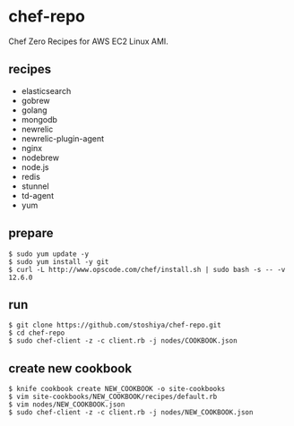 # chef-repo

Chef Zero Recipes for AWS EC2 Linux AMI.


## recipes

 - elasticsearch
 - gobrew
 - golang
 - mongodb
 - newrelic
 - newrelic-plugin-agent
 - nginx
 - nodebrew
 - node.js
 - redis
 - stunnel
 - td-agent
 - yum


## prepare

    $ sudo yum update -y
    $ sudo yum install -y git
    $ curl -L http://www.opscode.com/chef/install.sh | sudo bash -s -- -v 12.6.0


## run

    $ git clone https://github.com/stoshiya/chef-repo.git
    $ cd chef-repo
    $ sudo chef-client -z -c client.rb -j nodes/COOKBOOK.json


## create new cookbook

    $ knife cookbook create NEW_COOKBOOK -o site-cookbooks
    $ vim site-cookbooks/NEW_COOKBOOK/recipes/default.rb
    $ vim nodes/NEW_COOKBOOK.json
    $ sudo chef-client -z -c client.rb -j nodes/NEW_COOKBOOK.json
